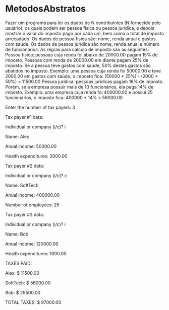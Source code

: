 # MetodosAbstratos

Fazer um programa para ler os dados de N contribuintes (N fornecido pelo usuário), os quais
podem ser pessoa física ou pessoa jurídica, e depois mostrar o valor do imposto pago por cada um,
bem como o total de imposto arrecadado.
Os dados de pessoa física são: nome, renda anual e gastos com saúde. Os dados de pessoa jurídica
são nome, renda anual e número de funcionários. As regras para cálculo de imposto são as
seguintes:
Pessoa física: pessoas cuja renda foi abaixo de 20000.00 pagam 15% de imposto. Pessoas com
renda de 20000.00 em diante pagam 25% de imposto. Se a pessoa teve gastos com saúde, 50%
destes gastos são abatidos no imposto.
Exemplo: uma pessoa cuja renda foi 50000.00 e teve 2000.00 em gastos com saúde, o imposto
fica: (50000 * 25%) - (2000 * 50%) = 11500.00
Pessoa jurídica: pessoas jurídicas pagam 16% de imposto. Porém, se a empresa possuir mais de 10
funcionários, ela paga 14% de imposto.
Exemplo: uma empresa cuja renda foi 400000.00 e possui 25 funcionários, o imposto fica:
400000 * 14% = 56000.00



Enter the number of tax payers: 3

Tax payer #1 data:

Individual or company (i/c)? i

Name: Alex

Anual income: 50000.00

Health expenditures: 2000.00

Tax payer #2 data:

Individual or company (i/c)? c

Name: SoftTech

Anual income: 400000.00

Number of employees: 25

Tax payer #3 data:

Individual or company (i/c)? i

Name: Bob

Anual income: 120000.00

Health expenditures: 1000.00

TAXES PAID:

Alex: $ 11500.00

SoftTech: $ 56000.00

Bob: $ 29500.00

TOTAL TAXES: $ 97000.00
